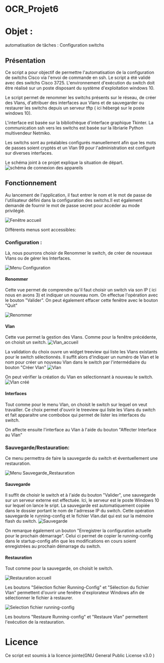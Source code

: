# OCR_Projet6
# Objet :
automatisation de tâches : Configuration switchs

## Présentation
Ce script a pour objectif de permettre l'automatisation de la configuration de switchs Cisco via l'envoi de commande en ssh. 
Le script a été validé avec des switchs Cisco 3725. L'environnement d'exécution du switch doit être réalisé sur un poste disposant du système d'exploitation windows 10.

Le script permet de renommer les switchs présents sur le réseau, de créer des Vlans, d'attribuer des interfaces aux Vlans et de sauvegarder ou restaurer les switchs depuis un serveur tftp ( ici hébergé sur le poste windows 10).

L'interface est basée  sur la bibliothèque d'interface graphique Tkinter.
La communication ssh vers les switchs est basée sur la libriarie Python multivendeur Netmiko. 

Les switchs sont au préalables configurés manuellement afin que les mots de passes soient cryptés et un Vlan 99 pour l'administration est configuré sur diverses interfaces. 

Le schéma joint à ce projet explique la situation de départ. ![schéma de connexion des appareils](https://github.com/Gaspar-F/OCR_Projet6/blob/8ba6dc6640e28c43af0378ffb7119067c0fe7692/Images/Schema%20de%20situation.png)

## Fonctionnement
Au lancement de l'application, il faut entrer le nom et le mot de passe de l'utilisateur défini dans la configuration des switchs.Il est également demandé de fournir le mot de passe secret pour accéder au mode privilégié.

 ![Fenêtre accueil](https://github.com/Gaspar-F/OCR_Projet6/blob/628589a409c0133c420df154063fb94c4c54fd4e/Images/Fen%C3%AAtre%20accueil.png)

Différents menus sont accessibles:

### Configuration : 
Là, nous pourrons choisir de Renommer le switch, de créer de nouveaux Vlans ou de gérer les Interfaces.

![Menu Configuration](https://github.com/Gaspar-F/OCR_Projet6/blob/628589a409c0133c420df154063fb94c4c54fd4e/Images/Menu%20Configuration.png)

#### Renommer
Cette vue permet de comprendre qu'il faut choisir un switch via son IP ( ici nous en avons 3) et indiquer un nouveau nom. On effectue l'opération avec le bouton "Valider". On peut également effacer cette fenêtre avec le bouton "Quit"

![Renommer](https://github.com/Gaspar-F/OCR_Projet6/blob/744135750da4c380849b44fb85c3f6da18383cad/Images/Renommer.png)

#### Vlan
Cette vue permet la gestion des Vlans. Comme pour la fenêtre précédente, on choisit un switch. 
![Vlan_accueil](https://github.com/Gaspar-F/OCR_Projet6/blob/628589a409c0133c420df154063fb94c4c54fd4e/Images/Vlan_accueil.png)

La validation du choix ouvre un widget treeview qui liste les Vlans existants pour le switch sélectionnés.
Il suffit alors d'indiquer un numéro de Vlan et le nom pour créer un nouveau Vlan dans le switch par l'intermédiaire du bouton "Créer Vlan"
![Vlan](https://github.com/Gaspar-F/OCR_Projet6/blob/628589a409c0133c420df154063fb94c4c54fd4e/Images/Vlan.png)

On peut vérifier la création du Vlan en sélectionnant à nouveau le switch.
![Vlan créé](https://github.com/Gaspar-F/OCR_Projet6/blob/628589a409c0133c420df154063fb94c4c54fd4e/Images/Vlan%20cr%C3%A9%C3%A9.png)

#### Interfaces
Tout comme pour le menu Vlan, on choisit le switch sur lequel on veut travailler. Ce choix permet d'ouvrir le treeview qui liste les Vlans du switch et fait apparaitre une combobox qui permet de lister les interfaces du switch.

On affecte ensuite l'interface au Vlan à l'aide du bouton "Affecter Interface au Vlan"


### Sauvegarde/Restauration:
Ce menu permettra de faire la sauvegarde du switch et éventuellement une restauration.

![Menu Sauvegarde_Restauration](https://github.com/Gaspar-F/OCR_Projet6/blob/628589a409c0133c420df154063fb94c4c54fd4e/Images/Menu%20Sauvegarde_Restauration.png)

#### Sauvegarde
Il suffit de choisir le switch et à l'aide du bouton "Valider", une sauvegarde sur un serveur externe est effectuée. Ici, le serveur est le poste Windows 10 sur lequel on lance le sript. La sauvegarde est automatiquement copiée dans le dossier portant le nom de l'adrresse IP du switch. Cette opération sauvegarde le running-config et le fichier Vlan.dat qui est sur la mémoire flash du switch.
![Sauvegarde](https://github.com/Gaspar-F/OCR_Projet6/blob/551b537f50b62b628c260725658882add3c15376/Images/Sauvegarde.png)

On remarque également un bouton "Enregistrer la configuration actuelle pour le prochain démarrage". Celui ci permet de copier le running-config dans le startup-config afin que les modifications en cours soient enregistrées au prochain démarrage du switch.

#### Restauration
Tout comme pour la sauvegarde, on choisit le switch.

![Restauration accueil](https://github.com/Gaspar-F/OCR_Projet6/blob/551b537f50b62b628c260725658882add3c15376/Images/Restauration%20accueil.png)

Les boutons "Sélection fichier Running-Config" et "Sélection du fichier Vlan" permettent d'ouvrir une fenêtre d'explorateur Windows afin de sélectionner le fichier à restaurer. 

![Selection fichier running-config](https://github.com/Gaspar-F/OCR_Projet6/blob/551b537f50b62b628c260725658882add3c15376/Images/Selection%20fichier%20running-config.png)

Les boutons "Restaure Running-config" et "Restaure Vlan" permettent l'exécution de la restauration.


# Licence
Ce script est soumis à la licence jointe(GNU General Public License v3.0 )
